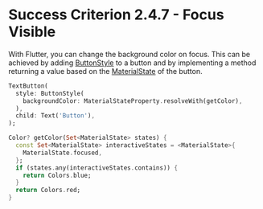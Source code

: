 # Success Criterion 2.4.7 - Focus Visible

With Flutter, you can change the background color on focus. This can be achieved by adding [ButtonStyle](https://api.flutter.dev/flutter/material/ButtonStyle-class.html) to a button and by implementing a method returning a value based on the [MaterialState](https://api.flutter.dev/flutter/material/MaterialState.html) of the button. 

```dart
TextButton(
  style: ButtonStyle(
    backgroundColor: MaterialStateProperty.resolveWith(getColor),
  ),
  child: Text('Button'),
);

Color? getColor(Set<MaterialState> states) {
  const Set<MaterialState> interactiveStates = <MaterialState>{
    MaterialState.focused,
  };
  if (states.any(interactiveStates.contains)) {
    return Colors.blue;
  }
  return Colors.red;
}
```